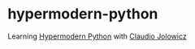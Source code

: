 # hypermodern-python

Learning [Hypermodern Python](https://cjolowicz.github.io/posts/hypermodern-python-01-setup/) with [Claudio Jolowicz](https://cjolowicz.github.io/)
